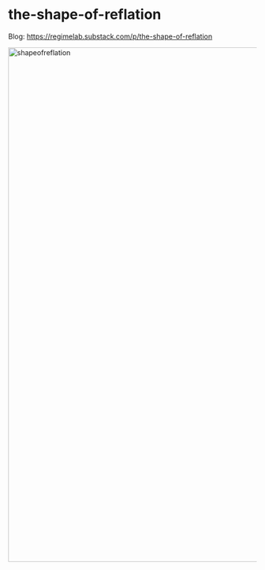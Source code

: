 # the-shape-of-reflation
Blog: https://regimelab.substack.com/p/the-shape-of-reflation

<img width="1728" height="1044" alt="shapeofreflation" src="https://github.com/user-attachments/assets/de4b9aa8-3846-4b04-81dd-58628eca87d8" />
